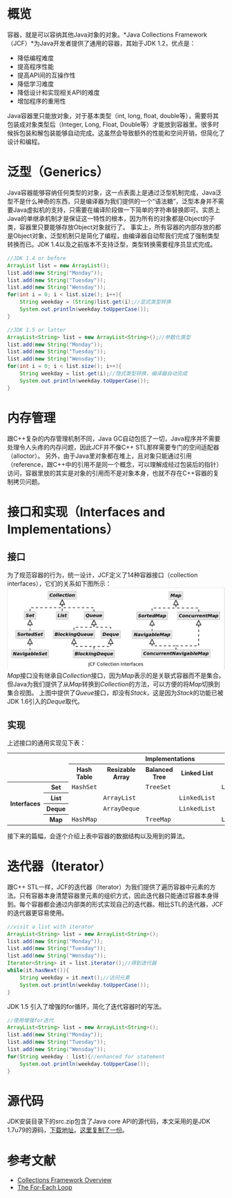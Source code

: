 # 概览

容器，就是可以容纳其他Java对象的对象。*Java Collections Framework（JCF）*为Java开发者提供了通用的容器，其始于JDK 1.2，优点是：

- 降低编程难度
- 提高程序性能
- 提高API间的互操作性
- 降低学习难度
- 降低设计和实现相关API的难度
- 增加程序的重用性

Java容器里只能放对象，对于基本类型（int, long, float, double等），需要将其包装成对象类型后（Integer, Long, Float, Double等）才能放到容器里。很多时候拆包装和解包装能够自动完成。这虽然会导致额外的性能和空间开销，但简化了设计和编程。

# 泛型（Generics）

Java容器能够容纳任何类型的对象，这一点表面上是通过泛型机制完成，Java泛型不是什么神奇的东西，只是编译器为我们提供的一个“语法糖”，泛型本身并不需要Java虚拟机的支持，只需要在编译阶段做一下简单的字符串替换即可。实质上Java的单继承机制才是保证这一特性的根本，因为所有的对象都是Object的子类，容器里只要能够存放Object对象就行了。
事实上，所有容器的内部存放的都是Object对象，泛型机制只是简化了编程，由编译器自动帮我们完成了强制类型转换而已。JDK 1.4以及之前版本不支持泛型，类型转换需要程序员显式完成。
```java
//JDK 1.4 or before
ArrayList list = new ArrayList();
list.add(new String("Monday"));
list.add(new String("Tuesday"));
list.add(new String("Wensday"));
for(int i = 0; i < list.size(); i++){
    String weekday = (String)list.get(i);//显式类型转换
    System.out.println(weekday.toUpperCase());
}
```
```java
//JDK 1.5 or latter
ArrayList<String> list = new ArrayList<String>();//参数化类型
list.add(new String("Monday"));
list.add(new String("Tuesday"));
list.add(new String("Wensday"));
for(int i = 0; i < list.size(); i++){
    String weekday = list.get(i);//隐式类型转换，编译器自动完成
    System.out.println(weekday.toUpperCase());
}
```

# 内存管理

跟C\++复杂的内存管理机制不同，Java GC自动包揽了一切，Java程序并不需要处理令人头疼的内存问题，因此JCF并不像C\++ STL那样需要专门的空间适配器（alloctor）。
另外，由于Java里对象都在堆上，且对象只能通过引用（reference，跟C\++中的引用不是同一个概念，可以理解成经过包装后的指针）访问，容器里放的其实是对象的引用而不是对象本身，也就不存在C\++容器的复制拷贝问题。

# 接口和实现（Interfaces and Implementations）
## 接口
为了规范容器的行为，统一设计，JCF定义了14种容器接口（collection interfaces），它们的关系如下图所示：
![pic](../PNGFigures/JCF_Collection_Interfaces.png)
*Map*接口没有继承自*Collection*接口，因为*Map*表示的是关联式容器而不是集合。但Java为我们提供了从*Map*转换到*Collection*的方法，可以方便的将*Map*切换到集合视图。
上图中提供了*Queue*接口，却没有*Stack*，这是因为*Stack*的功能已被JDK 1.6引入的*Deque*取代。

## 实现

上述接口的通用实现见下表：
<table align="center"><tr><td colspan="2" rowspan="2" align="center" border="0"></td><th colspan="5" align="center">Implementations</th></tr><tr><th>Hash Table</th><th>Resizable Array</th><th>Balanced Tree</th><th>Linked List</th><th>Hash Table + Linked List</th></tr><tr><th rowspan="4">Interfaces</th><th>Set</th><td><tt>HashSet</tt></td><td></td><td><tt>TreeSet</tt></td><td></td><td><tt>LinkedHashSet</tt></td></tr><tr><th>List</th><td></td><td><tt>ArrayList</tt></td><td></td><td><tt>LinkedList</tt></td><td></td></tr><tr><th>Deque</th><td></td><td><tt>ArrayDeque</tt></td><td></td><td><tt>LinkedList</tt></td><td></td></tr><tr><th>Map</th><td><tt>HashMap</tt></td><td></td><td><tt>TreeMap</tt></td><td></td><td><tt>LinkedHashMap</tt></td></tr></table>

接下来的篇幅，会逐个介绍上表中容器的数据结构以及用到的算法。

# 迭代器（Iterator）

跟C++ STL一样，JCF的迭代器（Iterator）为我们提供了遍历容器中元素的方法。只有容器本身清楚容器里元素的组织方式，因此迭代器只能通过容器本身得到。每个容器都会通过内部类的形式实现自己的迭代器。相比STL的迭代器，JCF的迭代器更容易使用。

```Java
//visit a list with iterator
ArrayList<String> list = new ArrayList<String>();
list.add(new String("Monday"));
list.add(new String("Tuesday"));
list.add(new String("Wensday"));
Iterator<String> it = list.iterator();//得到迭代器
while(it.hasNext()){
    String weekday = it.next();//访问元素
    System.out.println(weekday.toUpperCase());
}
```
JDK 1.5 引入了增强的for循环，简化了迭代容器时的写法。
```Java
//使用增强for迭代
ArrayList<String> list = new ArrayList<String>();
list.add(new String("Monday"));
list.add(new String("Tuesday"));
list.add(new String("Wensday"));
for(String weekday : list){//enhanced for statement
	System.out.println(weekday.toUpperCase());
}
```

# 源代码

JDK安装目录下的src.zip包含了Java core API的源代码，本文采用的是JDK 1.7u79的源码，[下载地址](http://www.oracle.com/technetwork/java/javase/downloads/jdk7-downloads-1880260.html)。[这里复制了一份](https://github.com/CarpenterLee/JCFInternals/blob/master/source/src.zip)。


# 参考文献
- [Collections Framework Overview](http://docs.oracle.com/javase/6/docs/technotes/guides/collections/overview.html)
- [The For-Each Loop](http://docs.oracle.com/javase/1.5.0/docs/guide/language/foreach.html)






